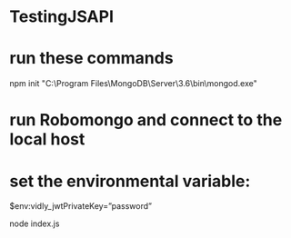 # TestingJSAPI

# run these commands


npm init
"C:\Program Files\MongoDB\Server\3.6\bin\mongod.exe"

# run Robomongo and connect to the local host
# set the environmental variable: 

$env:vidly_jwtPrivateKey=”password”

node index.js
